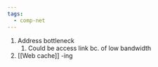 ```yaml
---
tags:
  - comp-net
---
```

1. Address bottleneck
	1. Could be access link bc. of low bandwidth
2. [[Web cache]] -ing